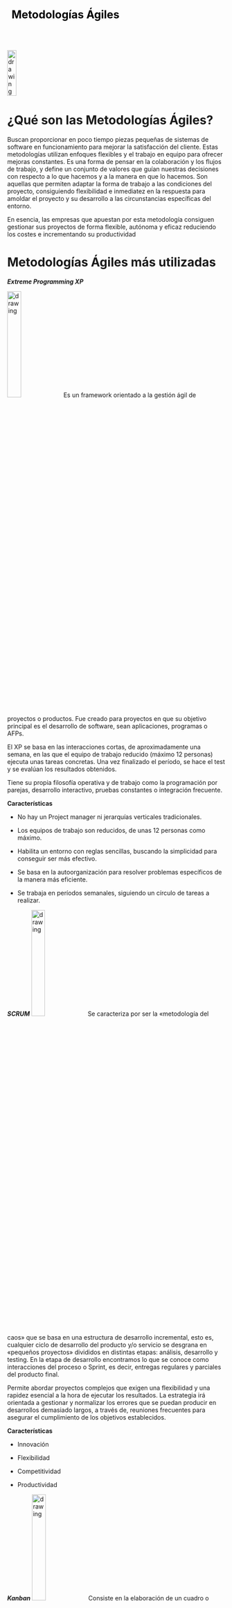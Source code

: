 <div style="display: table;">
    <div style="width: 75%;float: left;margin: auto;padding: 50px 0px 50px 10px; float: left;">
        <span style="color: black;font-size: 25px;font-weight: bold;"> Metodologías Ágiles</span></br></br>
    </div>
    <img src="/archivos/index/bonus1.jpg" alt="drawing" width="200" style="width: 25%;"/>
</div>

# ¿Qué son las Metodologías Ágiles? 

Buscan proporcionar en poco tiempo piezas pequeñas de sistemas de software en funcionamiento para mejorar la satisfacción del cliente. Estas metodologías utilizan enfoques flexibles y el trabajo en equipo para ofrecer mejoras constantes. Es una forma de pensar en la colaboración y los flujos de trabajo, y define un conjunto de valores que guían nuestras decisiones con respecto a lo que hacemos y a la manera en que lo hacemos.
 Son aquellas que permiten adaptar la forma de trabajo a las condiciones del proyecto, consiguiendo flexibilidad e inmediatez en la respuesta para amoldar el proyecto y su desarrollo a las circunstancias específicas del entorno.

En esencia, las empresas que apuestan por esta metodología consiguen gestionar sus proyectos de forma flexible, autónoma y eficaz reduciendo los costes e incrementando su productividad

# Metodologías Ágiles más utilizadas 
 ***Extreme Programming XP***

 <img src="/archivos/index/xp.jpg" alt="drawing" width="200" style="width: 25%;"/>
Es un framework orientado a la gestión ágil de proyectos o productos. Fue creado para proyectos en que su objetivo principal es el desarrollo de software, sean aplicaciones, programas o AFPs.

El XP se basa en las interacciones cortas, de aproximadamente una semana, en las que el equipo de trabajo reducido (máximo 12 personas) ejecuta unas tareas concretas. Una vez finalizado el período, se hace el test y se evalúan los resultados obtenidos.

Tiene su propia filosofía operativa y de trabajo como la programación por parejas, desarrollo interactivo, pruebas constantes o integración frecuente.

**Características**

   + No hay un Project manager ni jerarquías verticales tradicionales.

   + Los equipos de trabajo son reducidos, de unas 12 personas como máximo.

   + Habilita un entorno con reglas sencillas, buscando la simplicidad para conseguir ser más efectivo.

   + Se basa en la autoorganización para resolver problemas específicos de la manera más eficiente.

   +  Se trabaja en períodos semanales, siguiendo un círculo de tareas a realizar.

 ***SCRUM***
 <img src="/archivos/index/scrum.png" alt="drawing" width="200" style="width: 25%;"/>
 Se caracteriza por ser la «metodología del caos» que se basa en una estructura de desarrollo incremental, esto es, cualquier ciclo de desarrollo del producto y/o servicio se desgrana en «pequeños proyectos» divididos en distintas etapas: análisis, desarrollo y testing. En la etapa de desarrollo encontramos lo que se conoce como interacciones del proceso o Sprint, es decir, entregas regulares y parciales del producto final. 

 Permite abordar proyectos complejos que exigen una flexibilidad y una rapidez esencial a la hora de ejecutar los resultados.  La estrategia irá orientada a gestionar y normalizar los errores que se puedan producir en desarrollos demasiado largos, a través de, reuniones frecuentes para asegurar el cumplimiento de los objetivos establecidos.

 **Características**

   + Innovación

   + Flexibilidad

   + Competitividad

   + Productividad 

 ***Kanban***
<img src="/archivos/index/kanban.png" alt="drawing" width="200" style="width: 25%;"/>
Consiste en la elaboración de un cuadro o diagrama en el que se reflejan tres columnas de tareas; pendientes, en proceso o terminadas. Este cuadro debe estar al alcance de todos los miembros del equipo, evitando así la repetición de tareas o la posibilidad de que se olvide alguna de ellas. Por tanto, ayuda a mejorar la productividad y eficiencia del equipo de trabajo.

**Características**

+ Planificación de tareas

+ Mejora en el rendimiento de trabajo del equipo

+ Métricas visuales

+ Los plazos de entregas son continuos

 ***Agil Inception***
 <img src="/archivos/index/agil.png" alt="drawing" width="200" style="width: 25%;"/>
Está orientada a la definición de los objetivos generales de las empresas. Su meta es clarificar cuestiones como el tipo de cliente objetivo, las propuestas de valor añadido, las formas de venta.

 Suele girar entorno al método de «elevator pitch«, que consiste en pequeñas reuniones entro los socios y el equipo de trabajo en las que las intervenciones no pueden superar los 5 minutos.

 ***Design Sprint, la metodología de Google***:
<img src="/archivos/index/google.png" alt="drawing" width="200" style="width: 25%;"/>
Esta metodología viene de la mano de Google Ventures, un servicio del gigante tecnológico para la innovación y promoción de startups tecnológicas. Se trata de un proceso que dura 5 días en el que el negocio tiene que resolver todas las cuestiones relacionadas con diseño, prototipado, testeo de clientes.

La idea es que el trabajo se elabora en etapas de sprints en las que meses de trabajo se pueden reducir en pocas semanas, en vez de esperar a lanzar un producto para entender si la idea es buena, el prototipo proporciona antes la información para evitar posibles errores.

# ¿Por qué estudiar Agile Project Management?

 En lo últimos años, las ofertas de trabajo relacionadas con puestos que demandan conocimientos sobre Agile Management se han duplicado. Con un nivel de competencia bajo, unos 8 candidatos por oferta, por lo que es uno de los puestos más atractivos del mercado actual según el informe de Infojobs 2018.

# Los empleos más demandados en el sector Agile

- Agile coach: Es la persona que va allanando el camino para que los trabajadores lleguen a conseguir los objetivos marcados. Si te interesa saber más sobre este puesto visita este artículo sobre el papel del Agile Coach

- Scrum máster: Máximo responsable del desarrollo de un Proyecto agile. Entre sus funciones destacan el liderazgo de equipos, controlar la calidad del trabajo y organizar a los diferentes equipos. Puedes encontrar más información aquí sobre las funciones de un scrum master.

- Project Manager: No sólo para desarrollo de software, sino para cualquier disciplina en la que se trabaje el I+D y se lleven a cabo proyectos largos que implican un equipo multidisciplinar.

- Product Owner: Uno de los roles más importantes de las metodologías agile. Su principal función es controlar todos los desarrollos que afectan a un producto determinado
